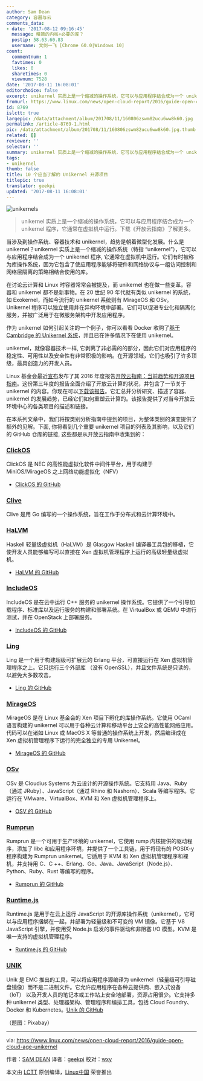 ```yaml
---
author: Sam Dean
category: 容器与云
comments_data:
- date: '2017-08-12 09:16:45'
  message: 精简的内核+必要的库？
  postip: 58.63.60.83
  username: 文剑一飞 [Chrome 60.0|Windows 10]
count:
  commentnum: 1
  favtimes: 0
  likes: 0
  sharetimes: 0
  viewnum: 7528
date: '2017-08-11 16:08:01'
editorchoice: false
excerpt: unikernel 实质上是一个缩减的操作系统，它可以与应用程序结合成为一个 unikernel 程序，它通常在虚拟机中运行。
fromurl: https://www.linux.com/news/open-cloud-report/2016/guide-open-cloud-age-unikernel
id: 8769
islctt: true
largepic: /data/attachment/album/201708/11/160806zswm82ucu6ww8k60.jpg
permalink: /article-8769-1.html
pic: /data/attachment/album/201708/11/160806zswm82ucu6ww8k60.jpg.thumb.jpg
related: []
reviewer: ''
selector: ''
summary: unikernel 实质上是一个缩减的操作系统，它可以与应用程序结合成为一个 unikernel 程序，它通常在虚拟机中运行。
tags:
- unikernel
thumb: false
title: 10 个应当了解的 Unikernel 开源项目
titlepic: true
translator: geekpi
updated: '2017-08-11 16:08:01'
---
```


![unikernels](/data/attachment/album/201708/11/160806zswm82ucu6ww8k60.jpg "unikernels")



> 
> unikernel 实质上是一个缩减的操作系统，它可以与应用程序结合成为一个 unikernel 程序，它通常在虚拟机中运行。下载《开放云指南》了解更多。
> 
> 
> 


当涉及到操作系统、容器技术和 unikernel，趋势是朝着微型化发展。什么是 unikernel？unikernel 实质上是一个缩减的操作系统（特指 “unikernel”），它可以与应用程序结合成为一个 unikernel 程序, 它通常在虚拟机中运行。它们有时被称为库操作系统，因为它包含了使应用程序能够将硬件和网络协议与一组访问控制和网络层隔离的策略相结合使用的库。


在讨论云计算和 Linux 时容器常常会被提及，而 unikernel 也在做一些变革。容器和 unikernel 都不是新事物。在 20 世纪 90 年代就有类似 unikernel 的系统，如 Exokernel，而如今流行的 unikernel 系统则有 MirageOS 和 OSv。 Unikernel 程序可以独立使用并在异构环境中部署。它们可以促进专业化和隔离化服务，并被广泛用于在微服务架构中开发应用程序。


作为 unikernel 如何引起关注的一个例子，你可以看看 Docker 收购了[基于 Cambridge 的 Unikernel 系统](http://www.infoworld.com/article/3024410/application-virtualization/docker-kicks-off-unikernel-revolution.html)，并且已在许多情况下在使用 unikernel。


unikernel，就像容器技术一样, 它剥离了非必需的的部分，因此它们对应用程序的稳定性、可用性以及安全性有非常积极的影响。在开源领域，它们也吸引了许多顶级，最具创造力的开发人员。


Linux 基金会最近[宣布](https://www.linux.com/blog/linux-foundation-issues-2016-guide-open-source-cloud-projects)发布了其 2016 年度报告[开放云指南：当前趋势和开源项目指南](http://ctt.marketwire.com/?release=11G120876-001&id=10172077&type=0&url=http%3A%2F%2Fgo.linuxfoundation.org%2Frd-open-cloud-report-2016-pr)。这份第三年度的报告全面介绍了开放云计算的状况，并包含了一节关于 unikernel 的内容。你现在可以[下载该报告](http://go.linuxfoundation.org/l/6342/2016-10-31/3krbjr)。它汇总并分析研究、描述了容器、unikernel 的发展趋势，已经它们如何重塑云计算的。该报告提供了对当今开放云环境中心的各类项目的描述和链接。


在本系列文章中，我们将按类别分析指南中提到的项目，为整体类别的演变提供了额外的见解。下面, 你将看到几个重要 unikernel 项目的列表及其影响，以及它们的 GitHub 仓库的链接, 这些都是从开放云指南中收集到的：


### [ClickOS](http://cnp.neclab.eu/clickos/)


ClickOS 是 NEC 的高性能虚拟化软件中间件平台，用于构建于 MiniOS/MirageOS 之上网络功能虚拟化（NFV）


* [ClickOS 的 GitHub](https://github.com/cnplab/clickos)


### [Clive](http://lsub.org/ls/clive.html)


Clive 是用 Go 编写的一个操作系统，旨在工作于分布式和云计算环境中。


### [HaLVM](https://galois.com/project/halvm/)


Haskell 轻量级虚拟机（HaLVM）是 Glasgow Haskell 编译器工具包的移植，它使开发人员能够编写可以直接在 Xen 虚拟机管理程序上运行的高级轻量级虚拟机。


* [HaLVM 的 GitHub](https://github.com/GaloisInc/HaLVM)


### [IncludeOS](http://www.includeos.org/)


IncludeOS 是在云中运行 C++ 服务的 unikernel 操作系统。它提供了一个引导加载程序、标准库以及运行服务的构建和部署系统。在 VirtualBox 或 QEMU 中进行测试，并在 OpenStack 上部署服务。


* [IncludeOS 的 GitHub](https://github.com/hioa-cs/IncludeOS)


### [Ling](http://erlangonxen.org/)


Ling 是一个用于构建超级可扩展云的 Erlang 平台，可直接运行在 Xen 虚拟机管理程序之上。它只运行三个外部库 （没有 OpenSSL），并且文件系统是只读的，以避免大多数攻击。


* [Ling 的 GitHub](https://github.com/cloudozer/ling)


### [MirageOS](https://mirage.io/)


MirageOS 是在 Linux 基金会的 Xen 项目下孵化的库操作系统。它使用 OCaml 语言构建的 unikernel 可以用于各种云计算和移动平台上安全的高性能网络应用。代码可以在诸如 Linux 或 MacOS X 等普通的操作系统上开发，然后编译成在 Xen 虚拟机管理程序下运行的完全独立的专用 Unikernel。


* [MirageOS 的 GitHub](https://github.com/mirage/mirage)


### [OSv](http://osv.io/)


OSv 是 Cloudius Systems 为云设计的开源操作系统。它支持用 Java、Ruby（通过 JRuby）、JavaScript（通过 Rhino 和 Nashorn）、Scala 等编写程序。它运行在 VMware、VirtualBox、KVM 和 Xen 虚拟机管理程序上。


* [OSV 的 GitHub](https://github.com/cloudius-systems/osv)


### [Rumprun](http://rumpkernel.org/)


Rumprun 是一个可用于生产环境的 unikernel，它使用 rump 内核提供的驱动程序，添加了 libc 和应用程序环境，并提供了一个工具链，用于将现有的 POSIX-y 程序构建为 Rumprun unikernel。它适用于 KVM 和 Xen 虚拟机管理程序和裸机，并支持用 C、C ++、Erlang、Go、Java、JavaScript（Node.js）、Python、Ruby、Rust 等编写的程序。


* [Rumprun 的 GitHub](https://github.com/rumpkernel/rumprun)


### [Runtime.js](http://runtimejs.org/)


Runtime.js 是用于在云上运行 JavaScript 的开源库操作系统（unikernel），它可以与应用程序捆绑在一起，并部署为轻量级和不可变的 VM 镜像。它基于 V8 JavaScript 引擎，并使用受 Node.js 启发的事件驱动和非阻塞 I/O 模型。KVM 是唯一支持的虚拟机管理程序。


* [Runtime.js 的 GitHub](https://github.com/runtimejs/runtime)


### [UNIK](http://dojoblog.emc.com/unikernels/unik-build-run-unikernels-easy/)


Unik 是 EMC 推出的工具，可以将应用程序源编译为 unikernel（轻量级可引导磁盘镜像）而不是二进制文件。它允许应用程序在各种云提供商、嵌入式设备（IoT） 以及开发人员的笔记本或工作站上安全地部署，资源占用很少。它支持多种 unikernel 类型、处理器架构、管理程序和编排工具，包括 Cloud Foundry、Docker 和 Kubernetes。[Unik 的 GitHub](https://github.com/emc-advanced-dev/unik)


（题图：Pixabay）




---


via: <https://www.linux.com/news/open-cloud-report/2016/guide-open-cloud-age-unikernel>


作者：[SAM DEAN](https://www.linux.com/users/sam-dean) 译者：[geekpi](https://github.com/geekpi) 校对：[wxy](https://github.com/wxy)


本文由 [LCTT](https://github.com/LCTT/TranslateProject) 原创编译，[Linux中国](https://linux.cn/) 荣誉推出